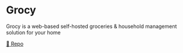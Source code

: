 # Grocy

Grocy is a web-based self-hosted groceries & household management solution for your home

[🔗 Repo](https://github.com/grocy/grocy)
